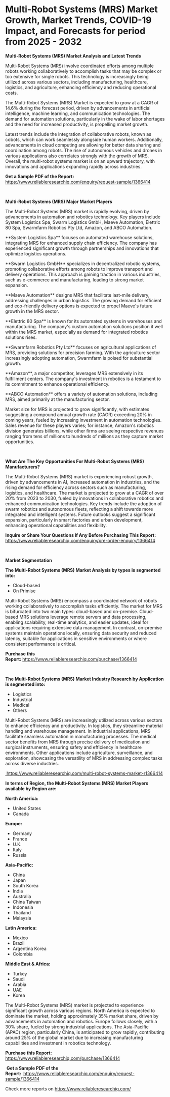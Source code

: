 <p><h1>Multi-Robot Systems (MRS) Market Growth, Market Trends, COVID-19 Impact, and Forecasts for period from 2025 - 2032</h1></p><p><strong>Multi-Robot Systems (MRS) Market Analysis and Latest Trends</strong></p>
<p><p>Multi-Robot Systems (MRS) involve coordinated efforts among multiple robots working collaboratively to accomplish tasks that may be complex or too extensive for single robots. This technology is increasingly being utilized across various sectors, including manufacturing, healthcare, logistics, and agriculture, enhancing efficiency and reducing operational costs. </p><p>The Multi-Robot Systems (MRS) Market is expected to grow at a CAGR of 14.6% during the forecast period, driven by advancements in artificial intelligence, machine learning, and communication technologies. The demand for automation solutions, particularly in the wake of labor shortages and the need for increased productivity, is propelling market growth. </p><p>Latest trends include the integration of collaborative robots, known as cobots, which can work seamlessly alongside human workers. Additionally, advancements in cloud computing are allowing for better data sharing and coordination among robots. The rise of autonomous vehicles and drones in various applications also correlates strongly with the growth of MRS. Overall, the multi-robot systems market is on an upward trajectory, with innovations and applications expanding rapidly across industries.</p></p>
<p><strong>Get a Sample PDF of the Report:&nbsp;</strong> <a href="https://www.reliableresearchiq.com/enquiry/request-sample/1366414?utm_campaign=3107&utm_medium=2&utm_source=Github&utm_content=ia&utm_term=11032025&utm_id=multi-robot-systems-mrs">https://www.reliableresearchiq.com/enquiry/request-sample/1366414</a></p>
<p>&nbsp;</p>
<p><strong>Multi-Robot Systems (MRS) Major Market Players</strong></p>
<p><p>The Multi-Robot Systems (MRS) market is rapidly evolving, driven by advancements in automation and robotics technology. Key players include System Logistics Spa, Swarm Logistics GmbH, Maeve Automation, Elettric 80 Spa, Swarmfarm Robotics Pty Ltd, Amazon, and ABCO Automation.</p><p>**System Logistics Spa** focuses on automated warehouse solutions, integrating MRS for enhanced supply chain efficiency. The company has experienced significant growth through partnerships and innovations that optimize logistics operations.</p><p>**Swarm Logistics GmbH** specializes in decentralized robotic systems, promoting collaborative efforts among robots to improve transport and delivery operations. This approach is gaining traction in various industries, such as e-commerce and manufacturing, leading to strong market expansion.</p><p>**Maeve Automation** designs MRS that facilitate last-mile delivery, addressing challenges in urban logistics. The growing demand for efficient and eco-friendly delivery options is expected to propel Maeve's future growth in the MRS sector.</p><p>**Elettric 80 Spa** is known for its automated systems in warehouses and manufacturing. The company's custom automation solutions position it well within the MRS market, especially as demand for integrated robotics solutions rises.</p><p>**Swarmfarm Robotics Pty Ltd** focuses on agricultural applications of MRS, providing solutions for precision farming. With the agriculture sector increasingly adopting automation, Swarmfarm is poised for substantial growth.</p><p>**Amazon**, a major competitor, leverages MRS extensively in its fulfillment centers. The company's investment in robotics is a testament to its commitment to enhance operational efficiency.</p><p>**ABCO Automation** offers a variety of automation solutions, including MRS, aimed primarily at the manufacturing sector.</p><p>Market size for MRS is projected to grow significantly, with estimates suggesting a compound annual growth rate (CAGR) exceeding 20% in coming years, fueled by increasing investment in automation technologies. Sales revenue for these players varies; for instance, Amazon's robotics division generates billions, while other firms are seeing respective revenues ranging from tens of millions to hundreds of millions as they capture market opportunities.</p></p>
<p>&nbsp;</p>
<p><strong>What Are The Key Opportunities For Multi-Robot Systems (MRS) Manufacturers?</strong></p>
<p><p>The Multi-Robot Systems (MRS) market is experiencing robust growth, driven by advancements in AI, increased automation in industries, and the rising demand for efficiency across sectors such as manufacturing, logistics, and healthcare. The market is projected to grow at a CAGR of over 20% from 2023 to 2030, fueled by innovations in collaborative robotics and enhanced communication technologies. Key trends include the adoption of swarm robotics and autonomous fleets, reflecting a shift towards more integrated and intelligent systems. Future outlooks suggest a significant expansion, particularly in smart factories and urban development, enhancing operational capabilities and flexibility.</p></p>
<p><strong>Inquire or Share Your Questions If Any Before Purchasing This Report:</strong> <a href="https://www.reliableresearchiq.com/enquiry/pre-order-enquiry/1366414?utm_campaign=3107&utm_medium=2&utm_source=Github&utm_content=ia&utm_term=11032025&utm_id=multi-robot-systems-mrs">https://www.reliableresearchiq.com/enquiry/pre-order-enquiry/1366414</a></p>
<p>&nbsp;</p>
<p><strong>Market Segmentation</strong></p>
<p><strong>The Multi-Robot Systems (MRS) Market Analysis by types is segmented into:</strong></p>
<p><ul><li>Cloud-based</li><li>On Primise</li></ul></p>
<p><p>Multi-Robot Systems (MRS) encompass a coordinated network of robots working collaboratively to accomplish tasks efficiently. The market for MRS is bifurcated into two main types: cloud-based and on-premise. Cloud-based MRS solutions leverage remote servers and data processing, enabling scalability, real-time analytics, and easier updates, ideal for applications requiring extensive data management. In contrast, on-premise systems maintain operations locally, ensuring data security and reduced latency, suitable for applications in sensitive environments or where consistent performance is critical.</p></p>
<p><strong>Purchase this Report:&nbsp;</strong><a href="https://www.reliableresearchiq.com/purchase/1366414?utm_campaign=3107&utm_medium=2&utm_source=Github&utm_content=ia&utm_term=11032025&utm_id=multi-robot-systems-mrs">https://www.reliableresearchiq.com/purchase/1366414</a></p>
<p>&nbsp;</p>
<p><strong>The Multi-Robot Systems (MRS) Market Industry Research by Application is segmented into:</strong></p>
<p><ul><li>Logistics</li><li>Industrial</li><li>Medical</li><li>Others</li></ul></p>
<p><p>Multi-Robot Systems (MRS) are increasingly utilized across various sectors to enhance efficiency and productivity. In logistics, they streamline material handling and warehouse management. In industrial applications, MRS facilitate seamless automation in manufacturing processes. The medical sector benefits from MRS through precise delivery of medication and surgical instruments, ensuring safety and efficiency in healthcare environments. Other applications include agriculture, surveillance, and exploration, showcasing the versatility of MRS in addressing complex tasks across diverse industries.</p></p>
<p><a href="https://www.reliableresearchiq.com/multi-robot-systems-market-r1366414?utm_campaign=3107&utm_medium=2&utm_source=Github&utm_content=ia&utm_term=11032025&utm_id=multi-robot-systems-mrs">&nbsp;https://www.reliableresearchiq.com/multi-robot-systems-market-r1366414</a></p>
<p><strong>In terms of Region, the Multi-Robot Systems (MRS) Market Players available by Region are:</strong></p>
<p>
    <p> <strong> North America: </strong>
        <ul>
            <li>United States</li>
            <li>Canada</li>
        </ul>
        </p> 
    <p> <strong> Europe: </strong>
        <ul>
            <li>Germany</li>
            <li>France</li>
            <li>U.K.</li>
            <li>Italy</li>
            <li>Russia</li>
        </ul>
        </p> 
    <p> <strong> Asia-Pacific: </strong>
        <ul>
            <li>China</li>
            <li>Japan</li>
            <li>South Korea</li>
            <li>India</li>
            <li>Australia</li>
            <li>China Taiwan</li>
            <li>Indonesia</li>
            <li>Thailand</li>
            <li>Malaysia</li>
        </ul>
        </p> 
    <p> <strong> Latin America: </strong>
        <ul>
            <li>Mexico</li>
            <li>Brazil</li>
            <li>Argentina Korea</li>
            <li>Colombia</li>
        </ul>
        </p> 
    <p> <strong> Middle East & Africa: </strong>
        <ul>
            <li>Turkey</li>
            <li>Saudi</li>
            <li>Arabia</li>
            <li>UAE</li>
            <li>Korea</li>
        </ul>
    </p>
    </p>
<p><p>The Multi-Robot Systems (MRS) market is projected to experience significant growth across various regions. North America is expected to dominate the market, holding approximately 35% market share, driven by advancements in automation and robotics. Europe follows closely, with a 30% share, fueled by strong industrial applications. The Asia-Pacific (APAC) region, particularly China, is anticipated to grow rapidly, contributing around 25% of the global market due to increasing manufacturing capabilities and investment in robotics technology.</p></p>
<p><strong>Purchase this Report: </strong><a href="https://www.reliableresearchiq.com/purchase/1366414?utm_campaign=3107&utm_medium=2&utm_source=Github&utm_content=ia&utm_term=11032025&utm_id=multi-robot-systems-mrs">https://www.reliableresearchiq.com/purchase/1366414</a></p>
<p>&nbsp;<strong>Get a Sample PDF of the Report:&nbsp;&nbsp;</strong><a href="https://www.reliableresearchiq.com/enquiry/request-sample/1366414?utm_campaign=3107&utm_medium=2&utm_source=Github&utm_content=ia&utm_term=11032025&utm_id=multi-robot-systems-mrs">https://www.reliableresearchiq.com/enquiry/request-sample/1366414</a></p>
<p><strong></strong></p>
<p>Check more reports on <a href="https://www.reliableresearchiq.com/?utm_campaign=3107&utm_medium=2&utm_source=Github&utm_content=ia&utm_term=11032025&utm_id=multi-robot-systems-mrs">https://www.reliableresearchiq.com/</a></p>